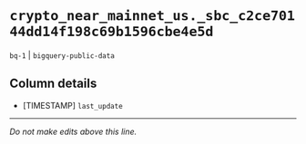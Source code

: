 # `crypto_near_mainnet_us._sbc_c2ce70144dd14f198c69b1596cbe4e5d`
`bq-1` | `bigquery-public-data`

## Column details
* [TIMESTAMP] `last_update`

-------------------------------------------------------------------------------
*Do not make edits above this line.*
